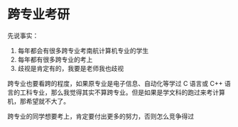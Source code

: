# 跨专业考研

先说事实：

1. 每年都会有很多跨专业考南航计算机专业的学生
2. 每年都有很多跨专业的考上
3. 歧视是肯定有的，我要是老师我也歧视

跨专业也要看跨的程度，如果原专业是电子信息、自动化等学过 C 语言或 C++ 语言的工科专业，那么我觉得其实不算跨专业。但是如果是学文科的跑过来考计算机，那希望就不大了。

跨专业的同学想要考上，肯定要付出更多的努力，否则怎么竞争得过